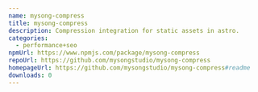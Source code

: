 ```yaml
---
name: mysong-compress
title: mysong-compress
description: Compression integration for static assets in astro.
categories:
  - performance+seo
npmUrl: https://www.npmjs.com/package/mysong-compress
repoUrl: https://github.com/mysongstudio/mysong-compress
homepageUrl: https://github.com/mysongstudio/mysong-compress#readme
downloads: 0
---
```

